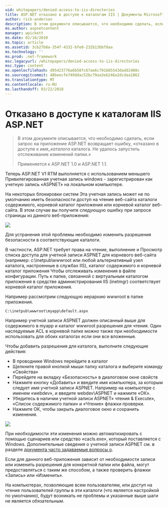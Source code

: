 ```yaml
---
uid: whitepapers/denied-access-to-iis-directories
title: ASP.NET отказано в доступе к каталогам IIS | Документы Microsoft
author: rick-anderson
description: В этом документе описывается, что необходимо сделать, если запрос на приложение ASP.NET возвращает ошибку «запрещен доступ к каталогу имя_каталога. Не удалось s...
ms.author: aspnetcontent
manager: wpickett
ms.date: 02/10/2010
ms.topic: article
ms.assetid: 3cb27b8a-354f-4332-bfe0-232b13bbf8aa
ms.technology: ''
ms.prod: .net-framework
msc.legacyurl: /whitepapers/denied-access-to-iis-directories
msc.type: content
ms.openlocfilehash: d95423776a6b58fc67ae6c791685543dadd2480c
ms.sourcegitcommit: 48beecfe749ddac52bc79aa3eb246a2dcdaa1862
ms.translationtype: MT
ms.contentlocale: ru-RU
ms.lasthandoff: 03/22/2018
---
```

<a name="aspnet-denied-access-to-iis-directories"></a>Отказано в доступе к каталогам IIS ASP.NET
====================
> В этом документе описывается, что необходимо сделать, если запрос на приложение ASP.NET возвращает ошибку, «отказано в доступе к *имя_каталога* каталога. Не удалось запустить отслеживание изменений папки.»
> 
> Применяется к ASP.NET 1.0 и ASP.NET 1.1.


Теперь ASP.NET V1 RTM выполняется с использованием меньшего Привилегированная учетная запись windows - зарегистрирован как учетную запись «ASPNET» на локальном компьютере.

На некоторых блокировки систем Эта учетная запись может не по умолчанию иметь безопасности доступ на чтение веб-сайта каталоги содержимого, корневой каталог приложения или корневой каталог веб-сайта. В этом случае вы получите следующую ошибку при запросе страницы из данного веб-приложения:

![](denied-access-to-iis-directories/_static/image1.jpg)

Для устранения этой проблемы необходимо изменить разрешения безопасности в соответствующие каталоги.

В частности, ASP.NET требует права на чтение, выполнение и Просмотр списка доступа для учетной записи ASPNET для корневого веб-сайта (например: c:\inetpub\wwwroot или любой альтернативный узел каталога, настроенные в службах IIS), каталог содержимого и корневой каталог приложения Чтобы отслеживать изменения в файле конфигурации. Путь к папке, связанной с виртуальным каталогом приложения в средстве администрирования IIS (inetmgr) соответствует корневой каталог приложения.

Например рассмотрим следующую иерархию wwwroot в папке приложения.

`C:\inetpub\wwwroot\myapp\default.aspx`

Например учетной записи ASPNET должен описанный выше для содержимого в myapp и каталог wwwroot разрешения для чтения. Один наследуемые ACL в корневой папке можно также при необходимости использовать для обоих каталогах если они все вложенные.

Чтобы добавить разрешения для каталога, выполните следующие действия:

- В проводнике Windows перейдите в каталог
- Щелкните правой кнопкой мыши папку каталога и выберите команду «Свойства»
- Перейдите на вкладку «Безопасность» в диалоговом окне свойств
- Нажмите кнопку «Добавить» и введите имя компьютера, за которым следует имя учетной записи ASPNET. Например на компьютере с именем «webdev», и введите webdev\ASPNET и нажмите «ОК».
- Убедитесь в наличии учетной записи ASPNET» чтения &amp; Execute», «Список содержимого папки» и «Чтение» флажки проверки.
- Нажмите ОК, чтобы закрыть диалоговое окно и сохранить изменения.

![](denied-access-to-iis-directories/_static/image2.jpg)

При необходимости эти изменения можно автоматизировать с помощью сценариев или средство «cacls.exe», который поставляется с Windows. Дополнительные сведения о учетной записи ASPNET см. в разделе [документа часто задаваемые вопросы о](https://go.microsoft.com/fwlink/?LinkId=5828).

Если для данного веб-приложения зависит от необходимости записи или изменить разрешения для конкретной папки или файла, могут предоставляться с таким же способом, а также проверить флажки «Запись» или «Изменить».

На компьютерах, позволяющие всем пользователям, или доступ на чтение пользователей группы в эти каталоги (что является настройкой по умолчанию), будут возникать не проблемы и указанные выше шаги не является обязательным.
